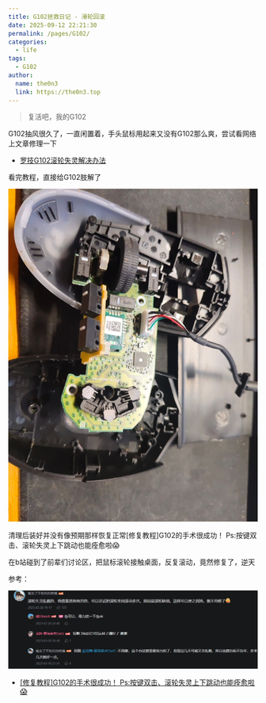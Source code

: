 ```yaml
---
title: G102拯救日记 - 滑轮回滚
date: 2025-09-12 22:21:30
permalink: /pages/G102/
categories:
  - life
tags:
  - G102
author: 
  name: the0n3
  link: https://the0n3.top
---
```



> 复活吧，我的G102

G102抽风很久了，一直闲置着，手头鼠标用起来又没有G102那么爽，尝试看网络上文章修理一下

<!-- more -->

- [罗技G102滚轮失灵解决办法](https://www.zhihu.com/tardis/zm/art/1593555700)

看完教程，直接给G102肢解了

![G102](/medias/g102/1.jpg)

清理后装好并没有像预期那样恢复正常[修复教程]G102的手术很成功！ Ps:按键双击、滚轮失灵上下跳动也能痊愈啦😱

在b站碰到了前辈们讨论区，把鼠标滚轮接触桌面，反复滚动，竟然修复了，逆天


参考：

![](/medias/g102/2.png)


- [[修复教程]G102的手术很成功！ Ps:按键双击、滚轮失灵上下跳动也能痊愈啦😱](https://www.bilibili.com/video/BV1t841187DD)
